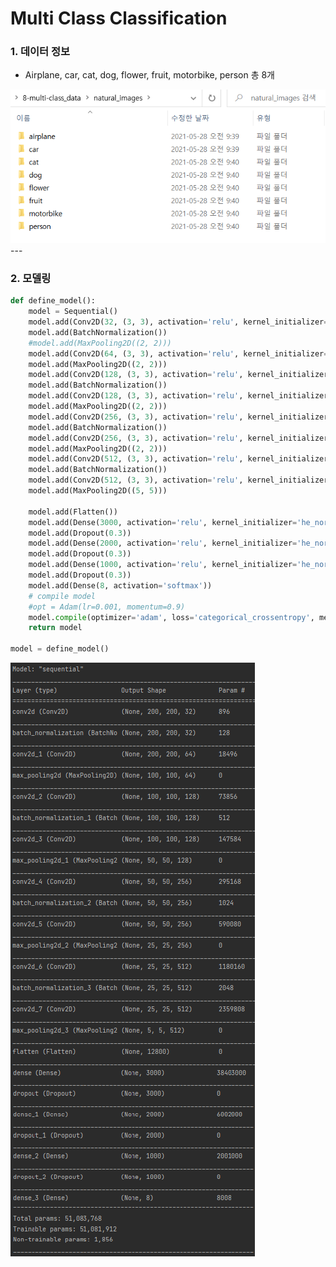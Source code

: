 # Multi Class Classification

### 1. 데이터 정보

- Airplane, car, cat, dog, flower, fruit, motorbike, person 총 8개

<img src = "https://github.com/sanga327/KSA/blob/main/Module06. 딥러닝 심화/Image/image-20210530162657672.png">
---

### 2. 모델링

```python
def define_model():
    model = Sequential()
    model.add(Conv2D(32, (3, 3), activation='relu', kernel_initializer='he_normal', padding='same', input_shape=(200, 200, 3)))
    model.add(BatchNormalization())
    #model.add(MaxPooling2D((2, 2)))
    model.add(Conv2D(64, (3, 3), activation='relu', kernel_initializer='he_normal', padding='same'))
    model.add(MaxPooling2D((2, 2)))
    model.add(Conv2D(128, (3, 3), activation='relu', kernel_initializer='he_normal', padding='same'))
    model.add(BatchNormalization())
    model.add(Conv2D(128, (3, 3), activation='relu', kernel_initializer='he_normal', padding='same'))
    model.add(MaxPooling2D((2, 2)))
    model.add(Conv2D(256, (3, 3), activation='relu', kernel_initializer='he_normal', padding='same'))
    model.add(BatchNormalization())
    model.add(Conv2D(256, (3, 3), activation='relu', kernel_initializer='he_normal', padding='same'))
    model.add(MaxPooling2D((2, 2)))
    model.add(Conv2D(512, (3, 3), activation='relu', kernel_initializer='he_normal', padding='same'))
    model.add(BatchNormalization())
    model.add(Conv2D(512, (3, 3), activation='relu', kernel_initializer='he_normal', padding='same'))
    model.add(MaxPooling2D((5, 5)))

    model.add(Flatten())
    model.add(Dense(3000, activation='relu', kernel_initializer='he_normal'))
    model.add(Dropout(0.3))
    model.add(Dense(2000, activation='relu', kernel_initializer='he_normal'))
    model.add(Dropout(0.3))
    model.add(Dense(1000, activation='relu', kernel_initializer='he_normal'))
    model.add(Dropout(0.3))
    model.add(Dense(8, activation='softmax'))
    # compile model
    #opt = Adam(lr=0.001, momentum=0.9)
    model.compile(optimizer='adam', loss='categorical_crossentropy', metrics=['accuracy'])
    return model

model = define_model()
```
<img src = "https://github.com/sanga327/KSA/blob/main/Module06. 딥러닝 심화/Image/image-20210530162612946.png">

